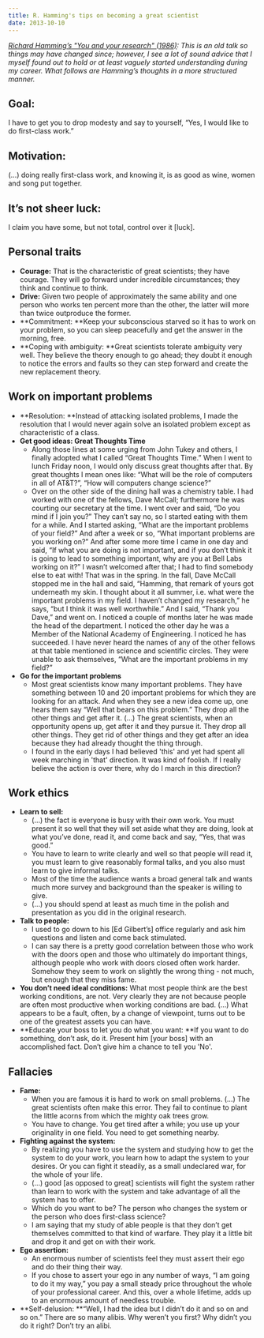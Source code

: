 ```yaml
---
title: R. Hamming's tips on becoming a great scientist
date: 2013-10-10
---
```


*[Richard Hamming’s "You and your research" (1986)](http://www.paulgraham.com/hamming.html): This is an old talk so things may have changed since; however, I see a lot of sound advice that I myself found out to hold or at least vaguely started understanding during my career. What follows are Hamming’s thoughts in a more structured manner.*

## Goal:

I have to get you to drop modesty and say to yourself, “Yes, I would like to do first-class work.”

## Motivation:

(…) doing really first-class work, and knowing it, is as good as wine, women and song put together.

## It’s not sheer luck:

I claim you have some, but not total, control over it [luck].

## Personal traits

-   **Courage:** That is the characteristic of great scientists; they have courage. They will go forward under incredible circumstances; they think and continue to think.
-   **Drive:** Given two people of approximately the same ability and one person who works ten percent more than the other, the latter will more than twice outproduce the former.
-   **Commitment: **Keep your subconscious starved so it has to work on your problem, so you can sleep peacefully and get the answer in the morning, free.
-   **Coping with ambiguity: **Great scientists tolerate ambiguity very well. They believe the theory enough to go ahead; they doubt it enough to notice the errors and faults so they can step forward and create the new replacement theory.

## Work on important problems

-   **Resolution: **Instead of attacking isolated problems, I made the resolution that I would never again solve an isolated problem except as characteristic of a class.
-   **Get good ideas: Great Thoughts Time**
    -   Along those lines at some urging from John Tukey and others, I finally adopted what I called “Great Thoughts Time.” When I went to lunch Friday noon, I would only discuss great thoughts after that. By great thoughts I mean ones like: “What will be the role of computers in all of AT&T?”, “How will computers change science?”
    -   Over on the other side of the dining hall was a chemistry table. I had worked with one of the fellows, Dave McCall; furthermore he was courting our secretary at the time. I went over and said, “Do you mind if I join you?” They can’t say no, so I started eating with them for a while. And I started asking, “What are the important problems of your field?” And after a week or so, “What important problems are you working on?” And after some more time I came in one day and said, “If what you are doing is not important, and if you don’t think it is going to lead to something important, why are you at Bell Labs working on it?” I wasn’t welcomed after that; I had to find somebody else to eat with! That was in the spring. In the fall, Dave McCall stopped me in the hall and said, “Hamming, that remark of yours got underneath my skin. I thought about it all summer, i.e. what were the important problems in my field. I haven’t changed my research,” he says, “but I think it was well worthwhile.” And I said, “Thank you Dave,” and went on. I noticed a couple of months later he was made the head of the department. I noticed the other day he was a Member of the National Academy of Engineering. I noticed he has succeeded. I have never heard the names of any of the other fellows at that table mentioned in science and scientific circles. They were unable to ask themselves, “What are the important problems in my field?”
-   **Go for the important problems**
    -   Most great scientists know many important problems. They have something between 10 and 20 important problems for which they are looking for an attack. And when they see a new idea come up, one hears them say “Well that bears on this problem.” They drop all the other things and get after it. (…) The great scientists, when an opportunity opens up, get after it and they pursue it. They drop all other things. They get rid of other things and they get after an idea because they had already thought the thing through.
    -   I found in the early days I had believed 'this' and yet had spent all week marching in 'that' direction. It was kind of foolish. If I really believe the action is over there, why do I march in this direction?

## Work ethics

-   **Learn to sell:**
    -   (…) the fact is everyone is busy with their own work. You must present it so well that they will set aside what they are doing, look at what you’ve done, read it, and come back and say, “Yes, that was good.”
    -   You have to learn to write clearly and well so that people will read it, you must learn to give reasonably formal talks, and you also must learn to give informal talks.
    -   Most of the time the audience wants a broad general talk and wants much more survey and background than the speaker is willing to give.
    -   (…) you should spend at least as much time in the polish and presentation as you did in the original research.
-   **Talk to people:**
    -   I used to go down to his [Ed Gilbert’s] office regularly and ask him questions and listen and come back stimulated.
    -   I can say there is a pretty good correlation between those who work with the doors open and those who ultimately do important things, although people who work with doors closed often work harder. Somehow they seem to work on slightly the wrong thing - not much, but enough that they miss fame.
-   **You don’t need ideal conditions:** What most people think are the best working conditions, are not. Very clearly they are not because people are often most productive when working conditions are bad. (…) What appears to be a fault, often, by a change of viewpoint, turns out to be one of the greatest assets you can have.
-   **Educate your boss to let you do what you want: **If you want to do something, don’t ask, do it. Present him [your boss] with an accomplished fact. Don’t give him a chance to tell you 'No'.

## Fallacies

-   **Fame:**
    -   When you are famous it is hard to work on small problems. (…) The great scientists often make this error. They fail to continue to plant the little acorns from which the mighty oak trees grow.
    -   You have to change. You get tired after a while; you use up your originality in one field. You need to get something nearby.
-   **Fighting against the system:**
    -   By realizing you have to use the system and studying how to get the system to do your work, you learn how to adapt the system to your desires. Or you can fight it steadily, as a small undeclared war, for the whole of your life.
    -   (…) good [as opposed to great] scientists will fight the system rather than learn to work with the system and take advantage of all the system has to offer.
    -   Which do you want to be? The person who changes the system or the person who does first-class science?
    -   I am saying that my study of able people is that they don’t get themselves committed to that kind of warfare. They play it a little bit and drop it and get on with their work.
-   **Ego assertion:**
    -   An enormous number of scientists feel they must assert their ego and do their thing their way.
    -   If you chose to assert your ego in any number of ways, “I am going to do it my way,” you pay a small steady price throughout the whole of your professional career. And this, over a whole lifetime, adds up to an enormous amount of needless trouble.
-   **Self-delusion: **“Well, I had the idea but I didn’t do it and so on and so on.” There are so many alibis. Why weren’t you first?  Why didn’t you do it right? Don’t try an alibi.
